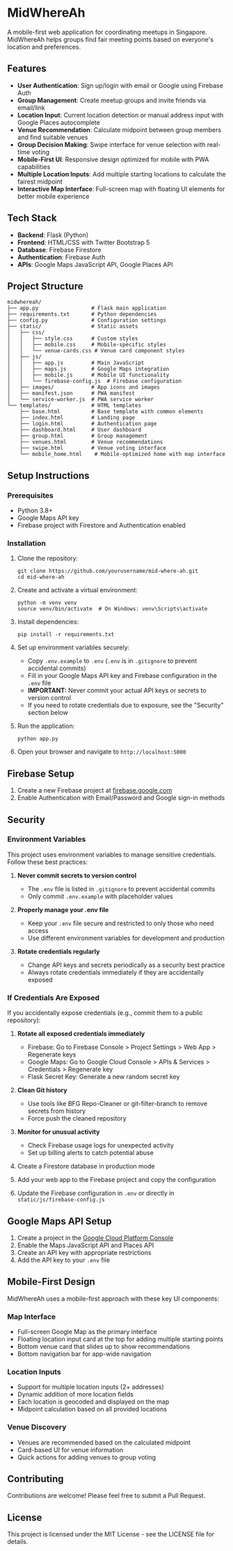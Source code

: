 # MidWhereAh

A mobile-first web application for coordinating meetups in Singapore. MidWhereAh helps groups find fair meeting points based on everyone's location and preferences.

## Features

- **User Authentication**: Sign up/login with email or Google using Firebase Auth
- **Group Management**: Create meetup groups and invite friends via email/link
- **Location Input**: Current location detection or manual address input with Google Places autocomplete
- **Venue Recommendation**: Calculate midpoint between group members and find suitable venues
- **Group Decision Making**: Swipe interface for venue selection with real-time voting
- **Mobile-First UI**: Responsive design optimized for mobile with PWA capabilities
- **Multiple Location Inputs**: Add multiple starting locations to calculate the fairest midpoint
- **Interactive Map Interface**: Full-screen map with floating UI elements for better mobile experience

## Tech Stack

- **Backend**: Flask (Python)
- **Frontend**: HTML/CSS with Twitter Bootstrap 5
- **Database**: Firebase Firestore
- **Authentication**: Firebase Auth
- **APIs**: Google Maps JavaScript API, Google Places API

## Project Structure

```
midwhereah/
├── app.py                 # Flask main application
├── requirements.txt       # Python dependencies
├── config.py              # Configuration settings
├── static/                # Static assets
│   ├── css/
│   │   ├── style.css      # Custom styles
│   │   ├── mobile.css     # Mobile-specific styles
│   │   └── venue-cards.css # Venue card component styles
│   ├── js/
│   │   ├── app.js         # Main JavaScript
│   │   ├── maps.js        # Google Maps integration
│   │   ├── mobile.js      # Mobile UI functionality
│   │   └── firebase-config.js  # Firebase configuration
│   ├── images/            # App icons and images
│   ├── manifest.json      # PWA manifest
│   └── service-worker.js  # PWA service worker
└── templates/             # HTML templates
    ├── base.html          # Base template with common elements
    ├── index.html         # Landing page
    ├── login.html         # Authentication page
    ├── dashboard.html     # User dashboard
    ├── group.html         # Group management
    ├── venues.html        # Venue recommendations
    ├── swipe.html         # Venue voting interface
    └── mobile_home.html    # Mobile-optimized home with map interface
```

## Setup Instructions

### Prerequisites

- Python 3.8+
- Google Maps API key
- Firebase project with Firestore and Authentication enabled

### Installation

1. Clone the repository:
   ```
   git clone https://github.com/yourusername/mid-where-ah.git
   cd mid-where-ah
   ```

2. Create and activate a virtual environment:
   ```
   python -m venv venv
   source venv/bin/activate  # On Windows: venv\Scripts\activate
   ```

3. Install dependencies:
   ```
   pip install -r requirements.txt
   ```

4. Set up environment variables securely:
   - Copy `.env.example` to `.env` (`.env` is in `.gitignore` to prevent accidental commits)
   - Fill in your Google Maps API key and Firebase configuration in the `.env` file
   - **IMPORTANT:** Never commit your actual API keys or secrets to version control
   - If you need to rotate credentials due to exposure, see the "Security" section below

5. Run the application:
   ```
   python app.py
   ```

6. Open your browser and navigate to `http://localhost:5000`

## Firebase Setup

1. Create a new Firebase project at [firebase.google.com](https://firebase.google.com)
2. Enable Authentication with Email/Password and Google sign-in methods

## Security

### Environment Variables

This project uses environment variables to manage sensitive credentials. Follow these best practices:

1. **Never commit secrets to version control**
   - The `.env` file is listed in `.gitignore` to prevent accidental commits
   - Only commit `.env.example` with placeholder values

2. **Properly manage your .env file**
   - Keep your `.env` file secure and restricted to only those who need access
   - Use different environment variables for development and production

3. **Rotate credentials regularly**
   - Change API keys and secrets periodically as a security best practice
   - Always rotate credentials immediately if they are accidentally exposed

### If Credentials Are Exposed

If you accidentally expose credentials (e.g., commit them to a public repository):

1. **Rotate all exposed credentials immediately**
   - Firebase: Go to Firebase Console > Project Settings > Web App > Regenerate keys
   - Google Maps: Go to Google Cloud Console > APIs & Services > Credentials > Regenerate key
   - Flask Secret Key: Generate a new random secret key

2. **Clean Git history**
   - Use tools like BFG Repo-Cleaner or git-filter-branch to remove secrets from history
   - Force push the cleaned repository

3. **Monitor for unusual activity**
   - Check Firebase usage logs for unexpected activity
   - Set up billing alerts to catch potential abuse
3. Create a Firestore database in production mode
4. Add your web app to the Firebase project and copy the configuration
5. Update the Firebase configuration in `.env` or directly in `static/js/firebase-config.js`

## Google Maps API Setup

1. Create a project in the [Google Cloud Platform Console](https://console.cloud.google.com)
2. Enable the Maps JavaScript API and Places API
3. Create an API key with appropriate restrictions
4. Add the API key to your `.env` file

## Mobile-First Design

MidWhereAh uses a mobile-first approach with these key UI components:

### Map Interface
- Full-screen Google Map as the primary interface
- Floating location input card at the top for adding multiple starting points
- Bottom venue card that slides up to show recommendations
- Bottom navigation bar for app-wide navigation

### Location Inputs
- Support for multiple location inputs (2+ addresses)
- Dynamic addition of more location fields
- Each location is geocoded and displayed on the map
- Midpoint calculation based on all provided locations

### Venue Discovery
- Venues are recommended based on the calculated midpoint
- Card-based UI for venue information
- Quick actions for adding venues to group voting

## Contributing

Contributions are welcome! Please feel free to submit a Pull Request.

## License

This project is licensed under the MIT License - see the LICENSE file for details.